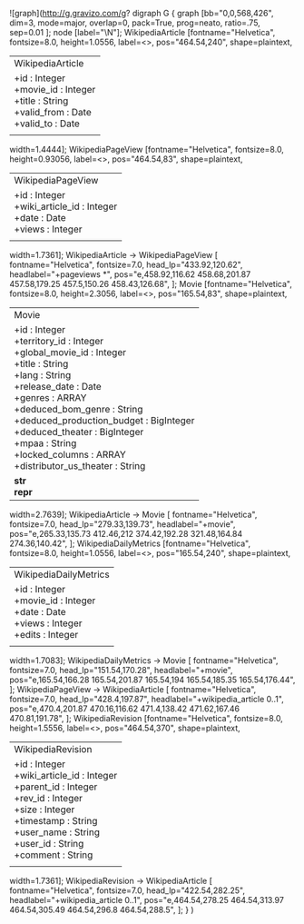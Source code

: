 ![graph](http://g.gravizo.com/g?
digraph G {
	graph [bb="0,0,568,426",
		dim=3,
		mode=major,
		overlap=0,
		pack=True,
		prog=neato,
		ratio=.75,
		sep=0.01
	];
	node [label="\N"];
	WikipediaArticle	 [fontname="Helvetica",
		fontsize=8.0,
		height=1.0556,
		label=<<TABLE CELLSPACING="0" CELLPADDING="1" BORDER="0" CELLBORDER="1" ALIGN="LEFT"><TR><TD><FONT POINT-SIZE="10">WikipediaArticle</FONT></TD></TR><TR><TD ALIGN="LEFT">+id : Integer<BR ALIGN="LEFT"/>+movie_id : Integer<BR ALIGN="LEFT"/>+title : String<BR ALIGN="LEFT"/>+valid_from : Date<BR ALIGN="LEFT"/>+valid_to : Date</TD></TR><TR><TD ALIGN="LEFT"></TD></TR></TABLE>>,
		pos="464.54,240",
		shape=plaintext,
		width=1.4444];
	WikipediaPageView	 [fontname="Helvetica",
		fontsize=8.0,
		height=0.93056,
		label=<<TABLE CELLSPACING="0" CELLPADDING="1" BORDER="0" CELLBORDER="1" ALIGN="LEFT"><TR><TD><FONT POINT-SIZE="10">WikipediaPageView</FONT></TD></TR><TR><TD ALIGN="LEFT">+id : Integer<BR ALIGN="LEFT"/>+wiki_article_id : Integer<BR ALIGN="LEFT"/>+date : Date<BR ALIGN="LEFT"/>+views : Integer</TD></TR><TR><TD ALIGN="LEFT"></TD></TR></TABLE>>,
		pos="464.54,83",
		shape=plaintext,
		width=1.7361];
	WikipediaArticle -> WikipediaPageView	 [
		fontname="Helvetica",
		fontsize=7.0,
		head_lp="433.92,120.62",
		headlabel="+pageviews *",
		pos="e,458.92,116.62 458.68,201.87 457.58,179.25 457.5,150.26 458.43,126.68",
		];
	Movie	 [fontname="Helvetica",
		fontsize=8.0,
		height=2.3056,
		label=<<TABLE CELLSPACING="0" CELLPADDING="1" BORDER="0" CELLBORDER="1" ALIGN="LEFT"><TR><TD><FONT POINT-SIZE="10">Movie</FONT></TD></TR><TR><TD ALIGN="LEFT">+id : Integer<BR ALIGN="LEFT"/>+territory_id : Integer<BR ALIGN="LEFT"/>+global_movie_id : Integer<BR ALIGN="LEFT"/>+title : String<BR ALIGN="LEFT"/>+lang : String<BR ALIGN="LEFT"/>+release_date : Date<BR ALIGN="LEFT"/>+genres : ARRAY<BR ALIGN="LEFT"/>+deduced_bom_genre : String<BR ALIGN="LEFT"/>+deduced_production_budget : BigInteger<BR ALIGN="LEFT"/>+deduced_theater : BigInteger<BR ALIGN="LEFT"/>+mpaa : String<BR ALIGN="LEFT"/>+locked_columns : ARRAY<BR ALIGN="LEFT"/>+distributor_us_theater : String</TD></TR><TR><TD ALIGN="LEFT">__str__<BR ALIGN="LEFT"/>__repr__</TD></TR></TABLE>>,
		pos="165.54,83",
		shape=plaintext,
		width=2.7639];
	WikipediaArticle -> Movie	 [
		fontname="Helvetica",
		fontsize=7.0,
		head_lp="279.33,139.73",
		headlabel="+movie",
		pos="e,265.33,135.73 412.46,212 374.42,192.28 321.48,164.84 274.36,140.42",
		];
	WikipediaDailyMetrics	 [fontname="Helvetica",
		fontsize=8.0,
		height=1.0556,
		label=<<TABLE CELLSPACING="0" CELLPADDING="1" BORDER="0" CELLBORDER="1" ALIGN="LEFT"><TR><TD><FONT POINT-SIZE="10">WikipediaDailyMetrics</FONT></TD></TR><TR><TD ALIGN="LEFT">+id : Integer<BR ALIGN="LEFT"/>+movie_id : Integer<BR ALIGN="LEFT"/>+date : Date<BR ALIGN="LEFT"/>+views : Integer<BR ALIGN="LEFT"/>+edits : Integer</TD></TR><TR><TD ALIGN="LEFT"></TD></TR></TABLE>>,
		pos="165.54,240",
		shape=plaintext,
		width=1.7083];
	WikipediaDailyMetrics -> Movie	 [
		fontname="Helvetica",
		fontsize=7.0,
		head_lp="151.54,170.28",
		headlabel="+movie",
		pos="e,165.54,166.28 165.54,201.87 165.54,194 165.54,185.35 165.54,176.44",
		];
	WikipediaPageView -> WikipediaArticle	 [
		fontname="Helvetica",
		fontsize=7.0,
		head_lp="428.4,197.87",
		headlabel="+wikipedia_article 0..1",
		pos="e,470.4,201.87 470.16,116.62 471.4,138.42 471.62,167.46 470.81,191.78",
		];
	WikipediaRevision	 [fontname="Helvetica",
		fontsize=8.0,
		height=1.5556,
		label=<<TABLE CELLSPACING="0" CELLPADDING="1" BORDER="0" CELLBORDER="1" ALIGN="LEFT"><TR><TD><FONT POINT-SIZE="10">WikipediaRevision</FONT></TD></TR><TR><TD ALIGN="LEFT">+id : Integer<BR ALIGN="LEFT"/>+wiki_article_id : Integer<BR ALIGN="LEFT"/>+parent_id : Integer<BR ALIGN="LEFT"/>+rev_id : Integer<BR ALIGN="LEFT"/>+size : Integer<BR ALIGN="LEFT"/>+timestamp : String<BR ALIGN="LEFT"/>+user_name : String<BR ALIGN="LEFT"/>+user_id : String<BR ALIGN="LEFT"/>+comment : String</TD></TR><TR><TD ALIGN="LEFT"></TD></TR></TABLE>>,
		pos="464.54,370",
		shape=plaintext,
		width=1.7361];
	WikipediaRevision -> WikipediaArticle	 [
		fontname="Helvetica",
		fontsize=7.0,
		head_lp="422.54,282.25",
		headlabel="+wikipedia_article 0..1",
		pos="e,464.54,278.25 464.54,313.97 464.54,305.49 464.54,296.8 464.54,288.5",
		];
}
)
